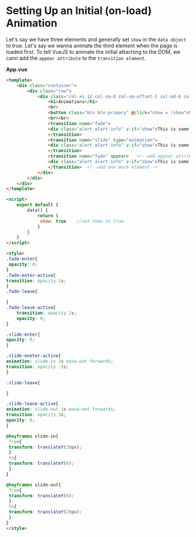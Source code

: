 # Setting Up an Initial (on-load) Animation

Let's say we have three elements and generally set `show` in the `data object` to true. Let's say we wanna animate the third element when the page is loaded first. To tell VueJS to animate the initial attaching to the DOM, we cann add the `appear attribute` to the `transition element`. 

**App.vue**

```html
<template>
    <div class="container">
        <div class="row">
            <div class="col-xs-12 col-sm-8 col-sm-offset-2 col-md-6 col-md-offset-3">
                <h1>Animations</h1>
                <hr>
                <button class="btn btn-primary" @click="show = !show">Show Alert!</button>
                <br><br>
                <transition name="fade">
                <div class="alert alert-info" v-if="show">This is some Info</div>
                </transition>
                <transition name="slide" type="animation">  
                <div class="alert alert-info" v-if="show">This is some Info</div>
                </transition>
                <transition name="fade" appear>   <!--add appear attribute-->
                <div class="alert alert-info" v-if="show">This is some Info</div>
                </transition>  <!--add one more element-->
            </div>
        </div>
    </div>
</template>

<script>
    export default {
        data() {
            return {
             show: true    //set show to true
            }
        }
    }
</script>

<style>
.fade-enter{        
 opacity: 0;
}
.fade-enter-active{
transition: opacity 1s;           
}
.fade-leave{

}
.fade-leave-active{
    transition: opacity 1s;          
    opacity: 0;             
}

.slide-enter{           
opacity: 0;          
}

.slide-eneter-active{
animation: slide-in 1s ease-out forwards;  
transition: opacity .5s;         
}

.slide-leave{

}

.slide-leave-active{
animation: slide-out 1s ease-out forwards;
transition: opacity 3s;   
opacity: 0;
}

@keyframes slide-in{        
 from{
 transform: translateY(20px);
 }
 to{
 transform: translateY(0);
 }
}

@keyframes slide-out{
 from{
 transform: translateY(0);
 }
 to{
 transform: translateY(20px);
 }
}
</style>
```